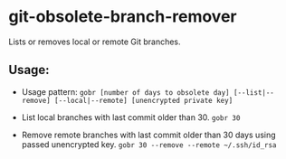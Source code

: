 # git-obsolete-branch-remover

Lists or removes local or remote Git branches.

## Usage:

* Usage pattern:
``` gobr [number of days to obsolete day] [--list|--remove] [--local|--remote] [unencrypted private key] ```

* List local branches with last commit older than 30.
``` gobr 30 ```

* Remove remote branches with last commit older than 30 days using passed unencrypted key.
``` gobr 30 --remove --remote ~/.ssh/id_rsa ```
